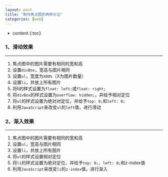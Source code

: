 ```yaml
---
layout: post
title: "制作焦点图的两种方法"
categories: [web]
---
```


* content
{:toc}

### 1、滑动效果
-----------

1. 焦点图中的图片需要有相同的宽和高
2. 设置`divBox`，宽高与图片相同
3. 设置`ul`，宽度为`X00%`（X为图片数量）
4. 设置`li`，并放上所有图片
5. 将li的样式设置为`float: left;`或`float: right;`
6. 将`divBox`的样式设置为`overflow: hidden;`，并给予相对定位
7. 将`ul`的样式设置为绝对对定位，并给予`top: 0;`和`left: 0;`
8. 利用`JavaScript`来改变`ul`的`left`值，进行滑动

### 2、渐入效果
-----------

1. 焦点图中的图片需要有相同的宽和高
2. 设置`ul`，宽高与图片相同
3. 设置`li`，并放上所有图片
4. 将`ul`的样式设置相对定位
5. 将`li`的样式设置为绝对定位，并给予`top: 0;`、`left: 0;`和z-index值
6. 利用`JavaScript`来改变`li`的`z-index`值，进行渐入
